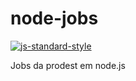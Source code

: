 # node-jobs


[![js-standard-style](https://img.shields.io/badge/code%20style-standard-brightgreen.svg)](http://standardjs.com/)

Jobs da prodest em node.js
